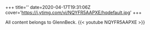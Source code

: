 +++
title=''
date=2020-04-17T19:31:06Z
cover='https://i.ytimg.com/vi/NQYFR5AAPXE/hqdefault.jpg'
+++

All content belongs to GlennBeck.
{{< youtube NQYFR5AAPXE >}}
